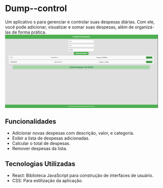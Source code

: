 # Dump--control

Um aplicativo s para gerenciar e controlar suas despesas diárias. Com ele, você pode adicionar, visualizar e somar suas despesas, além de organizá-las de forma prática.
![Tela do Projeto - Controle de Despesas](dump-control/src/images/app.png)
## Funcionalidades

- Adicionar novas despesas com descrição, valor,  e categoria.
- Exibir a lista de despesas adicionadas.
- Calcular o total de despesas.
- Remover despesas da lista.

## Tecnologias Utilizadas

- React: Biblioteca JavaScript para construção de interfaces de usuário.
- CSS: Para estilização da aplicação.
